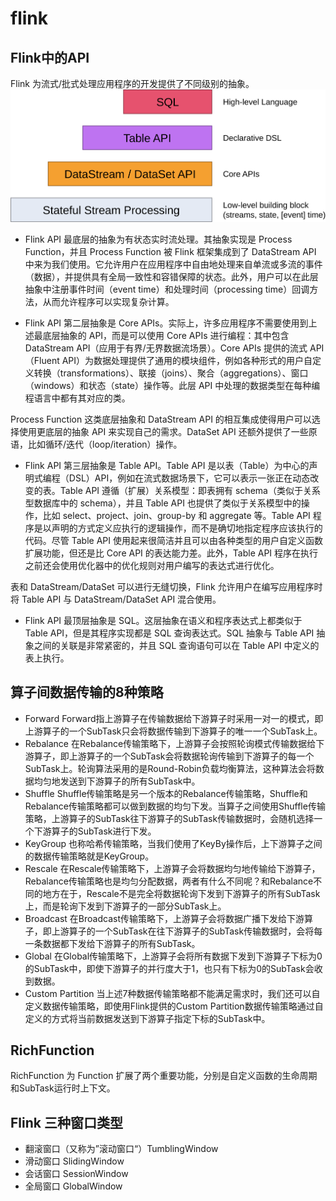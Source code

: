 # flink

## Flink中的API
Flink 为流式/批式处理应用程序的开发提供了不同级别的抽象。
![flink中的API](./images/levels_of_abstraction.svg)

* Flink API 最底层的抽象为有状态实时流处理。其抽象实现是 Process Function，并且 Process Function 被 Flink 框架集成到了 DataStream API 中来为我们使用。它允许用户在应用程序中自由地处理来自单流或多流的事件（数据），并提供具有全局一致性和容错保障的状态。此外，用户可以在此层抽象中注册事件时间（event time）和处理时间（processing time）回调方法，从而允许程序可以实现复杂计算。

* Flink API 第二层抽象是 Core APIs。实际上，许多应用程序不需要使用到上述最底层抽象的 API，而是可以使用 Core APIs 进行编程：其中包含 DataStream API（应用于有界/无界数据流场景）。Core APIs 提供的流式 API（Fluent API）为数据处理提供了通用的模块组件，例如各种形式的用户自定义转换（transformations）、联接（joins）、聚合（aggregations）、窗口（windows）和状态（state）操作等。此层 API 中处理的数据类型在每种编程语言中都有其对应的类。

Process Function 这类底层抽象和 DataStream API 的相互集成使得用户可以选择使用更底层的抽象 API 来实现自己的需求。DataSet API 还额外提供了一些原语，比如循环/迭代（loop/iteration）操作。

* Flink API 第三层抽象是 Table API。Table API 是以表（Table）为中心的声明式编程（DSL）API，例如在流式数据场景下，它可以表示一张正在动态改变的表。Table API 遵循（扩展）关系模型：即表拥有 schema（类似于关系型数据库中的 schema），并且 Table API 也提供了类似于关系模型中的操作，比如 select、project、join、group-by 和 aggregate 等。Table API 程序是以声明的方式定义应执行的逻辑操作，而不是确切地指定程序应该执行的代码。尽管 Table API 使用起来很简洁并且可以由各种类型的用户自定义函数扩展功能，但还是比 Core API 的表达能力差。此外，Table API 程序在执行之前还会使用优化器中的优化规则对用户编写的表达式进行优化。

表和 DataStream/DataSet 可以进行无缝切换，Flink 允许用户在编写应用程序时将 Table API 与 DataStream/DataSet API 混合使用。

* Flink API 最顶层抽象是 SQL。这层抽象在语义和程序表达式上都类似于 Table API，但是其程序实现都是 SQL 查询表达式。SQL 抽象与 Table API 抽象之间的关联是非常紧密的，并且 SQL 查询语句可以在 Table API 中定义的表上执行。

## 算子间数据传输的8种策略
* Forward  Forward指上游算子在传输数据给下游算子时采用一对一的模式，即上游算子的一个SubTask只会将数据传输到下游算子的唯一一个SubTask上。
* Rebalance 在Rebalance传输策略下，上游算子会按照轮询模式传输数据给下游算子，即上游算子的一个SubTask会将数据轮询传输到下游算子的每一个SubTask上。轮询算法采用的是Round-Robin负载均衡算法，这种算法会将数据均匀地发送到下游算子的所有SubTask中。
* Shuffle Shuffle传输策略是另一个版本的Rebalance传输策略，Shuffle和Rebalance传输策略都可以做到数据的均匀下发。当算子之间使用Shuffle传输策略，上游算子的SubTask往下游算子的SubTask传输数据时，会随机选择一个下游算子的SubTask进行下发。
* KeyGroup 也称哈希传输策略，当我们使用了KeyBy操作后，上下游算子之间的数据传输策略就是KeyGroup。
* Rescale 在Rescale传输策略下，上游算子会将数据均匀地传输给下游算子，Rebalance传输策略也是均匀分配数据，两者有什么不同呢？和Rebalance不同的地方在于，Rescale不是完全将数据轮询下发到下游算子的所有SubTask上，而是轮询下发到下游算子的一部分SubTask上。
* Broadcast 在Broadcast传输策略下，上游算子会将数据广播下发给下游算子，即上游算子的一个SubTask在往下游算子的SubTask传输数据时，会将每一条数据都下发给下游算子的所有SubTask。
* Global 在Global传输策略下，上游算子会将所有数据下发到下游算子下标为0的SubTask中，即使下游算子的并行度大于1，也只有下标为0的SubTask会收到数据。
* Custom Partition 当上述7种数据传输策略都不能满足需求时，我们还可以自定义数据传输策略，即使用Flink提供的Custom Partition数据传输策略通过自定义的方式将当前数据发送到下游算子指定下标的SubTask中。

## RichFunction
RichFunction 为 Function 扩展了两个重要功能，分别是自定义函数的生命周期和SubTask运行时上下文。

## Flink 三种窗口类型
* 翻滚窗口（又称为”滚动窗口“）TumblingWindow
* 滑动窗口 SlidingWindow
* 会话窗口 SessionWindow
* 全局窗口 GlobalWindow

